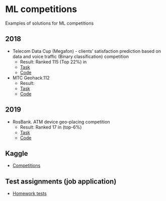 # ML competitions

Examples of solutions for ML competitions

## 2018
-  Telecom Data Cup (Megafon) - clients’ satisfaction prediction based on data and voice traffic (Binary classification) competition
    - Result: Ranked 115 (Top 22%) in 
    - [Task](https://github.com/MailRuChamps/telecomdatacup)
    - [Code](https://github.com/yurywallet/ml_competition/tree/main/telecom_megafon)
-  МТС Geohack.112
    - Result: 
    - [Task](https://github.com/datasouls/mts-geohack)
    - [Code]() 

## 2019
- RosBank. ATM device geo-placing competition 
  - Result: Ranked 17 in (top-6%)
  - [Task](https://boosters.pro/championship/rosbank2/overview)
  - [Code](https://github.com/yurywallet/ml_competition/tree/main/rosbank_atm) 


## Kaggle
- [Competitions](https://www.kaggle.com/yurywallet/competitions)

## Test assignments (job application)
- [Homework tests](https://github.com/yurywallet/test_assignments)
